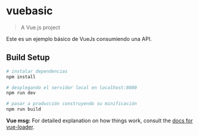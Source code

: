 # vuebasic

> A Vue.js project

Este es un ejemplo básico de VueJs consumiendo una API.

## Build Setup

``` bash
# instalar dependencias
npm install

# desplegando el servidor local en localhost:8080
npm run dev

# pasar a producción construyendo su minificación
npm run build
```

**Vue msg:** For detailed explanation on how things work, consult the [docs for vue-loader](http://vuejs.github.io/vue-loader).
